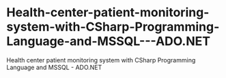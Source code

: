 # Health-center-patient-monitoring-system-with-CSharp-Programming-Language-and-MSSQL---ADO.NET
Health center patient monitoring system with CSharp Programming Language and MSSQL - ADO.NET
